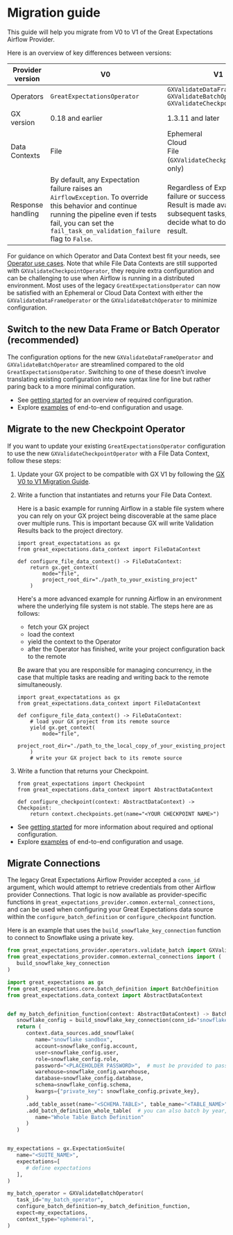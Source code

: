 # Migration guide

This guide will help you migrate from V0 to V1 of the Great Expectations Airflow Provider.

Here is an overview of key differences between versions:

| Provider version | V0 | V1 |
|---|---|---|
| Operators | `GreatExpectationsOperator` | `GXValidateDataFrameOperator`<br>`GXValidateBatchOperator`<br>`GXValidateCheckpointOperator` |
| GX version | 0.18 and earlier | 1.3.11 and later |
| Data Contexts | File | Ephemeral<br>Cloud<br>File (`GXValidateCheckpointOperator` only) |
| Response handling | By default, any Expectation failure raises an `AirflowException`. To override this behavior and continue running the pipeline even if tests fail, you can set the `fail_task_on_validation_failure` flag to `False`. | Regardless of Expectation failure or success, a Validation Result is made available to subsequent tasks, which can decide what to do with the result. |

For guidance on which Operator and Data Context best fit your needs, see [Operator use cases](getting-started.md/#operator-use-cases). Note that while File Data Contexts are still supported with `GXValidateCheckpointOperator`, they require extra configuration and can be challenging to use when Airflow is running in a distributed environment. Most uses of the legacy `GreatExpectationsOperator` can now be satisfied with an Ephemeral or Cloud Data Context with either the `GXValidateDataFrameOperator` or the `GXValidateBatchOperator` to minimize configuration.

## Switch to the new Data Frame or Batch Operator (recommended)

The configuration options for the new `GXValidateDataFrameOperator` and `GXValidateBatchOperator` are streamlined compared to the old `GreatExpectationsOperator`. Switching to one of these doesn’t involve translating existing configuration into new syntax line for line but rather paring back to a more minimal configuration.

- See [getting started](getting-started.md) for an overview of required configuration.
- Explore [examples](https://github.com/astronomer/airflow-provider-great-expectations/tree/docs/great_expectations_provider/example_dags) of end-to-end configuration and usage.

## Migrate to the new Checkpoint Operator

If you want to update your existing `GreatExpectationsOperator` configuration to use the new `GXValidateCheckpointOperator` with a File Data Context, follow these steps:

1. Update your GX project to be compatible with GX V1 by following the [GX V0 to V1 Migration Guide](https://docs.greatexpectations.io/docs/reference/learn/migration_guide).

2. Write a function that instantiates and returns your File Data Context.

   Here is a basic example for running Airflow in a stable file system where you can rely on your GX project being discoverable at the same place over multiple runs. This is important because GX will write Validation Results back to the project directory.

    ```
    import great_expectatations as gx
    from great_expectations.data_context import FileDataContext

    def configure_file_data_context() -> FileDataContext:
        return gx.get_context(
            mode="file",
            project_root_dir="./path_to_your_existing_project"
        )
    ```

   Here's a more advanced example for running Airflow in an environment where the underlying file system is not stable. The steps here are as follows:
    - fetch your GX project
    - load the context
    - yield the context to the Operator
    - after the Operator has finished, write your project configuration back to the remote

   Be aware that you are responsible for managing concurrency, in the case that multiple tasks are reading and writing back to the remote simultaneously.

    ```
    import great_expectatations as gx
    from great_expectations.data_context import FileDataContext

    def configure_file_data_context() -> FileDataContext:
        # load your GX project from its remote source
        yield gx.get_context(
            mode="file",
            project_root_dir="./path_to_the_local_copy_of_your_existing_project"
        )
        # write your GX project back to its remote source
    ```

3. Write a function that returns your Checkpoint.

    ```
    from great_expectations import Checkpoint
    from great_expectations.data_context import AbstractDataContext

    def configure_checkpoint(context: AbstractDataContext) -> Checkpoint:
        return context.checkpoints.get(name="<YOUR CHECKPOINT NAME>")
    ```

- See [getting started](getting-started.md) for more information about required and optional configuration.
- Explore [examples](https://github.com/astronomer/airflow-provider-great-expectations/tree/docs/great_expectations_provider/example_dags) of end-to-end configuration and usage.


## Migrate Connections

The legacy Great Expectations Airflow Provider accepted a `conn_id` argument, which
would attempt to retrieve credentials from other Airflow provider Connections. That logic
is now available as provider-specific functions in `great_expectations_provider.common.external_connections`,
and can be used when configuring your Great Expectations data source within the `configure_batch_definition` or
`configure_checkpoint` function.

Here is an example that uses the `build_snowflake_key_connection` function to connect to Snowflake using a private key.

```python
from great_expectations_provider.operators.validate_batch import GXValidateBatchOperator
from great_expectations_provider.common.external_connections import (
   build_snowflake_key_connection
)

import great_expectations as gx
from great_expectations.core.batch_definition import BatchDefinition
from great_expectations.data_context import AbstractDataContext


def my_batch_definition_function(context: AbstractDataContext) -> BatchDefinition:
   snowflake_config = build_snowflake_key_connection(conn_id="snowflake_conn_id")
   return (
      context.data_sources.add_snowflake(
         name="snowflake sandbox",
         account=snowflake_config.account,
         user=snowflake_config.user,
         role=snowflake_config.role,
         password="<PLACEHOLDER PASSWORD>",  # must be provided to pass validation but will be ignored
         warehouse=snowflake_config.warehouse,
         database=snowflake_config.database,
         schema=snowflake_config.schema,
         kwargs={"private_key": snowflake_config.private_key},
      )
      .add_table_asset(name="<SCHEMA.TABLE>", table_name="<TABLE_NAME>")
      .add_batch_definition_whole_table(  # you can also batch by year, month, or day here
         name="Whole Table Batch Definition"
      )
   )


my_expectations = gx.ExpectationSuite(
   name="<SUITE_NAME>",
   expectations=[
      # define expectations
   ],
)

my_batch_operator = GXValidateBatchOperator(
   task_id="my_batch_operator",
   configure_batch_definition=my_batch_definition_function,
   expect=my_expectations,
   context_type="ephemeral",
)
```

